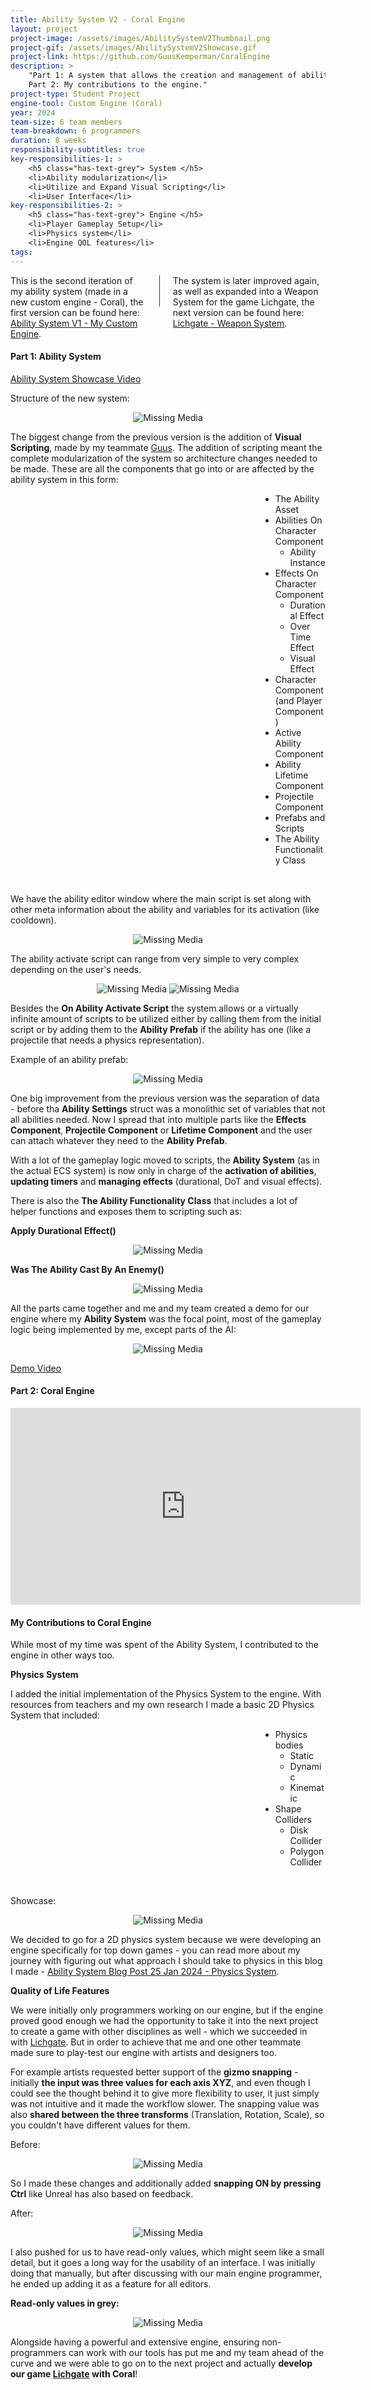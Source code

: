 ```yaml
---
title: Ability System V2 - Coral Engine
layout: project
project-image: /assets/images/AbilitySystemV2Thumbnail.png
project-gif: /assets/images/AbilitySystemV2Showcase.gif
project-link: https://github.com/GuusKemperman/CoralEngine
description: >
    "Part 1: A system that allows the creation and management of abilities expanded with the help of visual scripting. <br> 
    Part 2: My contributions to the engine."
project-type: Student Project
engine-tool: Custom Engine (Coral)
year: 2024
team-size: 6 team members
team-breakdown: 6 programmers
duration: 8 weeks
responsibility-subtitles: true
key-responsibilities-1: >
    <h5 class="has-text-grey"> System </h5>
    <li>Ability modularization</li>
    <li>Utilize and Expand Visual Scripting</li>
    <li>User Interface</li>
key-responsibilities-2: >
    <h5 class="has-text-grey"> Engine </h5>
    <li>Player Gameplay Setup</li>
    <li>Physics system</li>
    <li>Engine QOL features</li>
tags:
---
```


<div class="columns">
    <div class="column has-text-centered">
        This is the second iteration of my ability system (made in a new custom engine - Coral), the first version can be found here:  
        <br><a href="{{ 'projects/3-AbilitySystemV1' | absolute_url }}">Ability System V1 - My Custom Engine</a>.
    </div>
    <div class="column content is-narrow">
        <div style="
        width: 1px;
        height: 50px;
        background-color: rgb(54, 54, 54);"></div>
    </div>
    <div class="column has-text-centered">
        The system is later improved again, as well as expanded into a Weapon System for the game Lichgate, the next version can be found here: 
        <br><a href="{{ 'projects/1-Lichgate' | absolute_url }}">Lichgate - Weapon System</a>.
    </div>
</div>

#### Part 1: Ability System

<a href="https://youtu.be/8dU5pJCtgn4?si=ZOI2gL2VMF7qHqq6" target="_blank">Ability System Showcase Video</a>

Structure of the new system:

<p style="text-align: center;">
    <img src="/assets/ASV2/HowToCreateAnAbility.png" alt="Missing Media">
</p>

The biggest change from the previous version is the addition of **Visual Scripting**, made by my teammate [Guus](https://www.linkedin.com/in/guuskemperman/). The addition of scripting meant the complete modularization of the system so architecture changes needed to be made. These are all the components that go into or are affected by the ability system in this form:

<div style="margin-left: 10vmax;">
    <ul style="display: block;">
    <li>The Ability Asset</li>
    <li>Abilities On Character Component
        <ul style="display: block;">
            <li>Ability Instance</li>
        </ul>
    </li>
    <li>Effects On Character Component
        <ul style="display: block;">
            <li>Durational Effect</li>
            <li>Over Time Effect</li>
            <li>Visual Effect</li>
        </ul>
    </li>
    <li>Character Component (and Player Component)</li>
    <li>Active Ability Component</li>
    <li>Ability Lifetime Component</li>
    <li>Projectile Component</li>
    <li>Prefabs and Scripts</li>
    <li>The Ability Functionality Class</li>
    </ul> 
</div>
<br>

We have the ability editor window where the main script is set along with other meta information about the ability and variables for its activation (like cooldown).

<p style="text-align: center;">
    <img src="/assets/ASV2/AbilityEditor.png" alt="Missing Media">
</p>

The ability activate script can range from very simple to very complex depending on the user's needs.

<p style="text-align: center;">
    <img src="/assets/ASV2/SpawnAbilityPrefab.png" alt="Missing Media">    
    <img src="/assets/ASV2/AbilityMoreComplex.png" alt="Missing Media">
</p>

Besides the **On Ability Activate Script** the system allows or a virtually infinite amount of scripts to be utilized either by calling them from the initial script or by adding them to the **Ability Prefab** if the ability has one (like a projectile that needs a physics representation).

Example of an ability prefab:

<p style="text-align: center;">
    <img src="/assets/ASV2/AbilityPrefab.png" alt="Missing Media">
</p>

One big improvement from the previous version was the separation of data - before tha **Ability Settings** struct was a monolithic set of variables that not all abilities needed. Now I spread that into multiple parts like the **Effects Component**, **Projectile Component** or **Lifetime Component** and the user can attach whatever they need to the **Ability Prefab**.

With a lot of the gameplay logic moved to scripts, the **Ability System** (as in the actual ECS system) is now only in charge of the **activation of abilities**, **updating timers** and **managing effects** (durational, DoT and visual effects).

There is also the **The Ability Functionality Class** that includes a lot of helper functions and exposes them to scripting such as:

**Apply Durational Effect()**

<p style="text-align: center;">
    <img src="/assets/ASV2/ApplyDurationalEffect.png" alt="Missing Media">
</p>

**Was The Ability Cast By An Enemy()**

<p style="text-align: center;">
    <img src="/assets/ASV2/WasTheAbilityCastByAnEnemy.png" alt="Missing Media">
</p>

All the parts came together and me and my team created a demo for our engine where my **Ability System** was the focal point, most of the gameplay logic being implemented by me, except parts of the AI:

<p style="text-align: center;">
    <img src="/assets/ASV2/GameplayFinalDemoDust2.gif" alt="Missing Media">
</p>

<a href="https://youtu.be/rJIwqo12_dk?si=efPG4NIHhAW-Vdq8" target="_blank">Demo Video</a>

#### Part 2: Coral Engine

<div class="has-text-centered">
    <iframe width="560" height="315" src="https://www.youtube.com/embed/Z4UFHaJ_ulQ?si=1LSgzoy8_2Ge7DN0" title="Lichgate Trailer" frameborder="0" allow="accelerometer; autoplay; clipboard-write; encrypted-media; gyroscope; picture-in-picture; web-share" referrerpolicy="strict-origin-when-cross-origin" allowfullscreen=""></iframe>
</div>

#### My Contributions to Coral Engine

While most of my time was spent of the Ability System, I contributed to the engine in other ways too.


**Physics System**

I added the initial implementation of the Physics System to the engine. With resources from teachers and my own research I made a basic 2D Physics System that included:

<div style="margin-left: 10vmax;">
    <ul style="display: block;">
    <li>Physics bodies
        <ul style="display: block;">
            <li>Static</li>
            <li>Dynamic</li>
            <li>Kinematic</li>
        </ul>
    </li>
    <li>Shape Colliders
        <ul style="display: block;">
            <li>Disk Collider</li>
            <li>Polygon Collider</li>
        </ul>
    </li>
    </ul> 
</div>

<br>

Showcase:

<p style="text-align: center;">
    <img src="/assets/ASV2/PhysicsSystemShowcase.gif" alt="Missing Media">
</p>

We decided to go for a 2D physics system because we were developing an engine specifically for top down games - you can read more about my journey with figuring out what approach I should take to physics in this blog I made - <a href="{{ 'blog/ability-system-v1#PhysicsSystem' | absolute_url }}"> Ability System Blog Post 25 Jan 2024 - Physics System</a>.

**Quality of Life Features**

We were initially only programmers working on our engine, but if the engine proved good enough we had the opportunity to take it into the next project to create a game with other disciplines as well - which we succeeded in with <a href="{{ 'projects/1-Lichgate' | absolute_url }}">Lichgate</a>. But in order to achieve that me and one other teammate made sure to play-test our engine with artists and designers too.

For example artists requested better support of the **gizmo snapping** - initially **the input was three values for each axis XYZ**, and even though I could see the thought behind it to give more flexibility to user, it just simply was not intuitive and it made the workflow slower. The snapping value was also **shared between the three transforms** (Translation, Rotation, Scale), so you couldn't have different values for them.

Before:

<p style="text-align: center;">
    <img src="/assets/ASV2/SnappingInitially.png" alt="Missing Media">
</p>

So I made these changes and additionally added **snapping ON by pressing Ctrl** like Unreal has also based on feedback.

After:

<p style="text-align: center;">
    <img src="/assets/ASV2/SnappingImprovement.gif" alt="Missing Media">
</p>

I also pushed for us to have read-only values, which might seem like a small detail, but it goes a long way for the usability of an interface. I was initially doing that manually, but after discussing with our main engine programmer, he ended up adding it as a feature for all editors.

**Read-only values in grey:**

<p style="text-align: center;">
    <img src="/assets/ASV2/ReadOnlyValues.png" alt="Missing Media">
</p>

Alongside having a powerful and extensive engine, ensuring non-programmers can work with our tools has put me and my team ahead of the curve and we were able to go on to the next project and actually **develop our game <b><a href="{{ 'projects/1-Lichgate' | absolute_url }}">Lichgate</a></b> with Coral**!